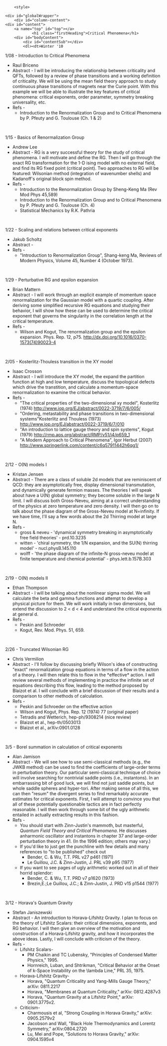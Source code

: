 <title>Critical Phenomena - ParticleTheoryJC</title>
		<style>
</style>
		
		
		
		
		
		
		
		
		
		<style>
</style>
		
			

	<div id="globalWrapper">
		<div id="column-content">
	<div id="content">
		<a name="top" id="top"></a>
				<h1 class="firstHeading">Critical Phenomena</h1>
		<div id="bodyContent">
			<div id="contentSub"></div>
			<dl><dt>Winter '10
</dt></dl>
<dl><dt>1/08 - Introduction to Critical Phenomena
</dt></dl>
<ul><li>Raul Briceno
</li>
<li>Abstract - I will be introducing the relationship between criticality and QFTs, followed by a review of phase transitions and a working definition of criticality. We will be using the mean field theory approach to study continuous phase transitions  of magnets near the Curie point. With this example we will be able to illustrate the key features of critical phenomena: critical exponents, order parameter, symmetry breaking universality, etc.
</li>
<li>Refs - 
<ul><li> Introduction to the Renormalization Group and to Critical Phenomena by P. Pfeuty and G. Toulouse (Ch. 1 & 2)
</li></ul>
</li></ul>
<p><br />
</p>
<dl><dt>1/15 - Basics of Renormalization Group
</dt></dl>
<ul><li>Andrew Lee
</li>
<li>Abstract - RG is a very successful theory for the study of critical phenomena. I will motivate and define the RG. Then I will go through the exact RG transformation for the 1-D ising model with no external field, and find its RG fixed point (critical point). Two approaches to RG will be featured: Wilsonian method (integration of wavenumber shells) and Kadanoff's original block spin method.
</li>
<li>Refs - 
<ul><li>Introduction to the Renormalization Group by Sheng-Keng Ma (Rev Mod Phys 45,589)
</li>
<li>Introduction to the Renormalization Group and to Critical Phenomena by P. Pfeuty and G. Toulouse (Ch. 4)
</li>
<li>Statistical Mechanics by R.K. Pathria
</li></ul>
</li></ul>
<p><br />
</p>
<dl><dt>1/22 - Scaling and relations between critical exponents
</dt></dl>
<ul><li>Jakub Scholtz
</li>
<li>Abstract - 
</li>
<li>Refs -
<ul><li> "Introduction to Renormalization Group", Shang-keng Ma, Reviews of Modern Physics, Volume 45, Number 4 (October 1973).
</li></ul>
</li></ul>
<p><br />
</p>
<dl><dt>1/29 - Perturbative RG and epsilon expansion
</dt></dl>
<ul><li>Brian Mattern
</li>
<li>Abstract - I will work through an explicit example of momentum space renormalization for the Gaussian model with a quartic coupling. After deriving some simplified recursive RG equations and studying their behavior, I will show how these can be used to determine the critical exponent that governs the singularity in the correlation length at the critical temperature. 
</li>
<li>Refs - 
<ul><li>Wilson and Kogut, The renormalization group and the epsilon expansion. Phys. Rep. 12, p75. <a href="http://dx.doi.org/10.1016/0370-1573(74)90023-4" class="external free" title="http://dx.doi.org/10.1016/0370-1573(74)90023-4" rel="nofollow">http://dx.doi.org/10.1016/0370-1573(74)90023-4</a>
</li></ul>
</li></ul>
<p><br />
</p>
<dl><dt>2/05 - Kosterlitz-Thouless transition in the XY model
</dt></dl>
<ul><li>Isaac Crosson
</li>
<li>Abstract - I will introduce the XY model, the expand the partition function at high and low temperature, discuss the topological defects which drive the transtition, and calculate a momentum-space renormalization to examine the critical behavior. 
</li>
<li>Refs -
<ul><li> "The critical properties of the two-dimensional xy model", Kosterlitz (1974) <a href="http://www.iop.org/EJ/abstract/0022-3719/7/6/005/" class="external free" title="http://www.iop.org/EJ/abstract/0022-3719/7/6/005/" rel="nofollow">http://www.iop.org/EJ/abstract/0022-3719/7/6/005/</a> 
</li>
<li>"Ordering, metastability and phase transitions in two-dimensional systems"Kosterlitz and Thouless (1973) <a href="http://www.iop.org/EJ/abstract/0022-3719/6/7/010" class="external free" title="http://www.iop.org/EJ/abstract/0022-3719/6/7/010" rel="nofollow">http://www.iop.org/EJ/abstract/0022-3719/6/7/010</a> 
</li>
<li>"An introduction to lattice gauge theory and spin systems", Kogut (1979) <a href="http://rmp.aps.org/abstract/RMP/v51/i4/p659_1" class="external free" title="http://rmp.aps.org/abstract/RMP/v51/i4/p659_1" rel="nofollow">http://rmp.aps.org/abstract/RMP/v51/i4/p659_1</a> 
</li>
<li>"A Modern Approach to Critical Phenomena",  Igor Herbut (2007) <a href="http://www.springerlink.com/content/c6q57911442h6qg1/" class="external free" title="http://www.springerlink.com/content/c6q57911442h6qg1/" rel="nofollow">http://www.springerlink.com/content/c6q57911442h6qg1/</a>
</li></ul>
</li></ul>
<p><br />
</p>
<dl><dt>2/12 - O(N) models I
</dt></dl>
<ul><li>Kristan Jensen
</li>
<li>Abstract - There are a class of soluble 2d models that are reminiscent of QCD: they are asymptotically free, display dimensional transmutation, and dynamically generate fermion masses.  The theories I will speak about have a U(N) global symmetry; they become soluble in the large N limit.  I will discuss both Gross-Neveu, aiming at a correct understanding of the physics at zero temperature and zero density.  I will then go on to talk about the phase diagram of the Gross-Neveu model at N=infinity.  If we have time, I'll say a few words about the 2d Thirring model at large N.
</li>
<li>Refs - 
<ul><li> gross & neveu - 'dynamical symmetry breaking in asymptotically free  field theories' - prd.10.3235
</li>
<li> witten - 'chiral symmetry, the 1/N expansion, and the SU(N) thirring  model' - nucl.physB.145.110
</li>
<li> wolff - 'the phase diagram of the infinite-N gross-neveu model at finite temperature and chemical potential' - phys.lett.b.157B.303
</li></ul>
</li></ul>
<p><br />
</p>
<dl><dt>2/19 - O(N) models II
</dt></dl>
<ul><li>Ethan Thompson
</li>
<li>Abstract - I will be talking about the nonlinear sigma model.  We will calculate the beta and gamma functions and attempt to develop a physical picture for them.  We will work initially in two dimensions, but extend the discussion to 2 < d < 4 and understand the critical exponents at general d.
</li>
<li>Refs - 
<ul><li> Peskin and Schroeder
</li>
<li> Kogut, Rev. Mod. Phys. 51, 659. 
</li></ul>
</li></ul>
<p><br />
</p>
<dl><dt>2/26 - Truncated Wilsonian RG
</dt></dl>
<ul><li>Chris Vermilion
</li>
<li>Abstract - I'll follow by discussing briefly Wilson's idea of constructing "exact" renormalization group equations in terms of a flow in the action of a theory.  I will then relate this to flow in the *effective* action.  I will review several methods of implementing in practice the infinite set of equations describing this flow, leading to the method proposed by Blaizot et al.  I will conclude with a brief discussion of their results and a comparison to other methods of calculation.
</li>
<li>Refs - 
<ul><li> Peskin and Schroeder on the effective action
</li>
<li> Wilson and Kogut, Phys. Rep. 12 (1974) 77 (original paper)
</li>
<li> Tetradis and Wetterich, hep-ph/9308214 (nice review)
</li>
<li> Blaizot et al., hep-th/0503013
</li>
<li> Blaizot et al., arXiv:0901.0128
</li></ul>
</li></ul>
<p><br />
</p>
<dl><dt>3/5 - Borel summation in calculation of critical exponents
</dt></dl>
<ul><li>Alan Jamison
</li>
<li>Abstract - We will see how to use semi-classical methods (e.g., the JWKB method) can be used to find the coefficients of large-order terms in perturbation theory. Our particular semi-classical technique of choice will involve searching for nontrivial saddle points (i.e., instantons). In an embarrassing bit of good luck, we will find not just saddle points, but whole saddle spheres and hyper-tori. After making sense of all this, we can then "resum" the divergent series to find remarkably accurate estimates for critical exponents. First, I will attempt to convince you that all of these potentially questionable tactics are in fact perfectly reasonable. I will then work through some bit of the ugly arithmetic entailed in actually extracting results in this fashion. 
</li>
<li>Refs - 
<ul><li>You should start with Zinn-Justin's mammoth, but masterful, <i>Quantum Field Theory and Critical Phenomena</i>. He discusses anharmonic oscillator and instantons in chapter 37 and large-order perturbation theory in 41. (In the 1996 edition; others may vary.)
</li>
<li>If you'd like to just get the punchline with few details and many references to "to be published" check out
<ul><li>Bender, C. & Wu, T.T. PRL v27 p461 (1971)
</li>
<li>Le Guillou, J.C. & Zinn-Justin, J. PRL v39 p95 (1977)
</li></ul>
</li>
<li>If you want to see pages of ugly arithmetic worked out in all of their horrid splendor:
<ul><li>Bender, C. & Wu, T.T. PRD v7 p1620 (1973)
</li>
<li>Brezin,E.;Le Guillou, J.C.; & Zinn-Justin, J. PRD v15 p1544 (1977)
</li></ul>
</li></ul>
</li></ul>
<p><br />
</p>
<dl><dt>3/12 - Horava's Quantum Gravity
</dt></dl>
<ul><li>Stefan Janiszewski
</li>
<li>Abstract - An introduction to Horava-Lifshitz Gravity. I plan to focus on the theory of Lifshitz Scalars: their critical dimensions, exponents, and RG behavior. I will then give an overview of the motivation and construction of a Horava-Lifshitz gravity, and how it incorporates the above ideas. Lastly, I will conclude with criticism  of the theory. 
</li>
<li>Refs - 
<ul><li>Lifshitz Scalars-
<ul><li>PM Chaikin and TC Lubensky, "Principles of Condensed Matter Physics," 1995.
</li>
<li>Hornreich, Luban, and Shtrikman, "Critical Behavior at the Onset of k-Space Instability on the \lambda Line," PRL 35, 1975.
</li></ul>
</li>
<li>Horava-Lifshitz Gravity-
<ul><li>Horava, "Quantum Criticality and Yang-Mills Gauge Theory," arXiv: 0811.2217
</li>
<li>Horava, "Membranes at Quantum Criticality," arXiv: 0812.4287v3
</li>
<li>Horava, "Quantum Gravity at a Lifshitz Point," arXiv: 0901.3775v2.
</li></ul>
</li>
<li>Criticism-
<ul><li>Charmousis et al, "Strong Coupling in Horava Gravity," arXiv: 0905.2579v2
</li>
<li>Jacobson and Wall, "Black Hole Thermodynamics and Lorentz Symmetry," arXiv:0804.2720
</li>
<li>Lu, Mei and Pope, "Solutions to Horava Gravity," arXiv: 0904.1595v4
</li></ul>
</li></ul>
</li></ul>

